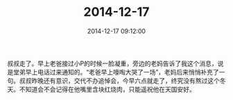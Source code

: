﻿---
title: "2014-12-17"
date: 2014-12-17 09:12:00
tags: 文字
categories: 爸爸
---
叔叔走了。早上老爸接过小P的时候一脸凝重，旁边的老妈告诉了我这个消息，说是堂弟早上电话过来通知的。“老爸早上嚎啕大哭了一场”，老妈后来悄悄补充了一句。叔叔昨晚还有意识，交代不办追悼会，今早六点就走了，终究没有熬过这个冬天。不知道会不会记得在他嘴里含块红烧肉，只能遥祝他在天国安好。​​​ 